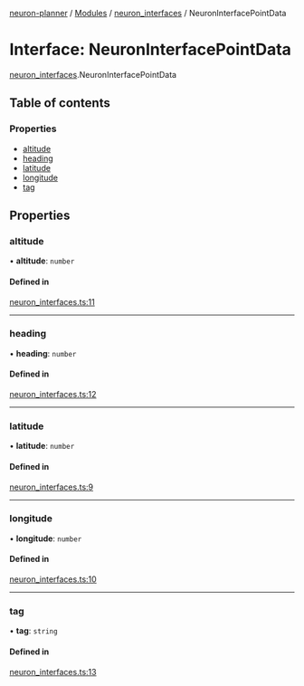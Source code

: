 [neuron-planner](../README.md) / [Modules](../modules.md) / [neuron\_interfaces](../modules/neuron_interfaces.md) / NeuronInterfacePointData

# Interface: NeuronInterfacePointData

[neuron_interfaces](../modules/neuron_interfaces.md).NeuronInterfacePointData

## Table of contents

### Properties

- [altitude](neuron_interfaces.NeuronInterfacePointData.md#altitude)
- [heading](neuron_interfaces.NeuronInterfacePointData.md#heading)
- [latitude](neuron_interfaces.NeuronInterfacePointData.md#latitude)
- [longitude](neuron_interfaces.NeuronInterfacePointData.md#longitude)
- [tag](neuron_interfaces.NeuronInterfacePointData.md#tag)

## Properties

### altitude

• **altitude**: `number`

#### Defined in

[neuron_interfaces.ts:11](https://github.com/vtol-neuron/neuron-planner/blob/4fe8ba4/src/js/neuron_interfaces.ts#L11)

___

### heading

• **heading**: `number`

#### Defined in

[neuron_interfaces.ts:12](https://github.com/vtol-neuron/neuron-planner/blob/4fe8ba4/src/js/neuron_interfaces.ts#L12)

___

### latitude

• **latitude**: `number`

#### Defined in

[neuron_interfaces.ts:9](https://github.com/vtol-neuron/neuron-planner/blob/4fe8ba4/src/js/neuron_interfaces.ts#L9)

___

### longitude

• **longitude**: `number`

#### Defined in

[neuron_interfaces.ts:10](https://github.com/vtol-neuron/neuron-planner/blob/4fe8ba4/src/js/neuron_interfaces.ts#L10)

___

### tag

• **tag**: `string`

#### Defined in

[neuron_interfaces.ts:13](https://github.com/vtol-neuron/neuron-planner/blob/4fe8ba4/src/js/neuron_interfaces.ts#L13)
